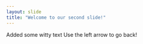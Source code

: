 ```yaml
---
layout: slide
title: "Welcome to our second slide!"
---
```

Added some witty text
Use the left arrow to go back!
